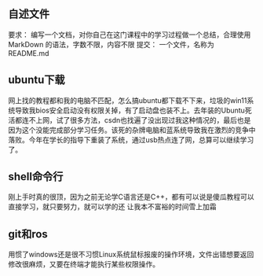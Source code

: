 ## 自述文件

要求： 编写一个文档，对你自己在这门课程中的学习过程做一个总结，合理使用 MarkDown 的语法，字数不限，内容不限
提交： 一个文件，名称为 README.md

## ubuntu下载

网上找的教程都和我的电脑不匹配，怎么搞ubuntu都下载不下来，垃圾的win11系统导致我bios安全启动没有权限关掉，有了启动盘也装不上。去年装的Ubuntu死活都连不上网，试了很多方法，csdn也找遍了没出现过我这种情况的，最后也是因为这个没能完成部分学习任务。该死的杂牌电脑和蓝系统导致我在激烈的竞争中落败。今年在学长的指导下重装了系统，通过usb热点连了网，总算可以继续学习了。

## shell命令行

刚上手时真的很顶，因为之前无论学C语言还是C++，都有可以说是傻瓜教程可以直接学习，就只要努力，就可以学的还
让我本不富裕的时间雪上加霜

## git和ros

用惯了windows还是很不习惯Linux系统鼠标报废的操作环境，文件出错想要返回修改很麻烦，又要在终端才能执行某些权限操作。


